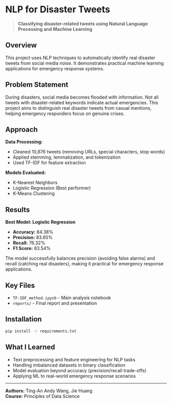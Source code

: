 # NLP for Disaster Tweets

> **Classifying disaster-related tweets using Natural Language Processing and Machine Learning**

## Overview

This project uses NLP techniques to automatically identify real disaster tweets from social media noise. It demonstrates practical machine learning applications for emergency response systems.

## Problem Statement

During disasters, social media becomes flooded with information. Not all tweets with disaster-related keywords indicate actual emergencies. This project aims to distinguish real disaster tweets from casual mentions, helping emergency responders focus on genuine crises.

## Approach

**Data Processing:**
- Cleaned 10,876 tweets (removing URLs, special characters, stop words)
- Applied stemming, lemmatization, and tokenization
- Used TF-IDF for feature extraction

**Models Evaluated:**
- K-Nearest Neighbors
- Logistic Regression (Best performer)
- K-Means Clustering

## Results

**Best Model: Logistic Regression**
- **Accuracy:** 84.38%
- **Precision:** 83.65%
- **Recall:** 76.32%
- **F1 Score:** 83.54%

The model successfully balances precision (avoiding false alarms) and recall (catching real disasters), making it practical for emergency response applications.


## Key Files

- `TF-IDF_method.ipynb` - Main analysis notebook
- `reports/` - Final report and presentation

## Installation

```bash
pip install -r requirements.txt
```

## What I Learned

- Text preprocessing and feature engineering for NLP tasks
- Handling imbalanced datasets in binary classification
- Model evaluation beyond accuracy (precision/recall trade-offs)
- Applying ML to real-world emergency response scenarios

---

**Authors:** Ting-An Andy Wang, Jie Huang  
**Course:** Principles of Data Science
